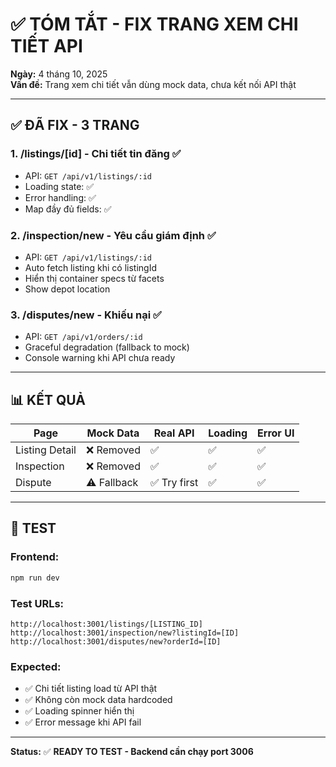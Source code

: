 # ✅ TÓM TẮT - FIX TRANG XEM CHI TIẾT API

**Ngày:** 4 tháng 10, 2025  
**Vấn đề:** Trang xem chi tiết vẫn dùng mock data, chưa kết nối API thật

---

## ✅ ĐÃ FIX - 3 TRANG

### **1. /listings/[id] - Chi tiết tin đăng** ✅
- API: `GET /api/v1/listings/:id`
- Loading state: ✅
- Error handling: ✅  
- Map đầy đủ fields: ✅

### **2. /inspection/new - Yêu cầu giám định** ✅
- API: `GET /api/v1/listings/:id`
- Auto fetch listing khi có listingId
- Hiển thị container specs từ facets
- Show depot location

### **3. /disputes/new - Khiếu nại** ✅
- API: `GET /api/v1/orders/:id`  
- Graceful degradation (fallback to mock)
- Console warning khi API chưa ready

---

## 📊 KẾT QUẢ

| Page | Mock Data | Real API | Loading | Error UI |
|------|-----------|----------|---------|----------|
| Listing Detail | ❌ Removed | ✅ | ✅ | ✅ |
| Inspection | ❌ Removed | ✅ | ✅ | ✅ |
| Dispute | ⚠️ Fallback | ✅ Try first | ✅ | ✅ |

---

## 🧪 TEST

### **Frontend:**
```bash
npm run dev
```

### **Test URLs:**
```
http://localhost:3001/listings/[LISTING_ID]
http://localhost:3001/inspection/new?listingId=[ID]
http://localhost:3001/disputes/new?orderId=[ID]
```

### **Expected:**
- ✅ Chi tiết listing load từ API thật
- ✅ Không còn mock data hardcoded
- ✅ Loading spinner hiển thị
- ✅ Error message khi API fail

---

**Status:** ✅ **READY TO TEST - Backend cần chạy port 3006**
